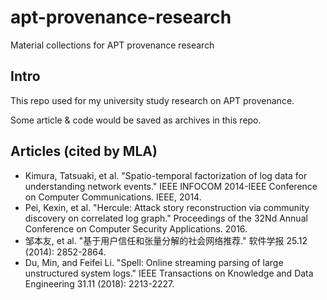 # apt-provenance-research
Material collections for APT provenance research

## Intro
This repo used for my university study research on APT provenance.

Some article & code would be saved as archives in this repo.

## Articles (cited by MLA)
- Kimura, Tatsuaki, et al. "Spatio-temporal factorization of log data for understanding network events." IEEE INFOCOM 2014-IEEE Conference on Computer Communications. IEEE, 2014.
- Pei, Kexin, et al. "Hercule: Attack story reconstruction via community discovery on correlated log graph." Proceedings of the 32Nd Annual Conference on Computer Security Applications. 2016.
- 邹本友, et al. "基于用户信任和张量分解的社会网络推荐." 软件学报 25.12 (2014): 2852-2864.
- Du, Min, and Feifei Li. "Spell: Online streaming parsing of large unstructured system logs." IEEE Transactions on Knowledge and Data Engineering 31.11 (2018): 2213-2227.
